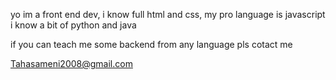 yo im a front end dev, i know full html and css, my pro language is javascript
i know a bit of python and java

if you can teach me some backend from any language pls cotact me

Tahasameni2008@gmail.com

<!---
TahaSameni21/TahaSameni21 is a ✨ special ✨ repository because its `README.md` (this file) appears on your GitHub profile.
You can click the Preview link to take a look at your changes.
--->
